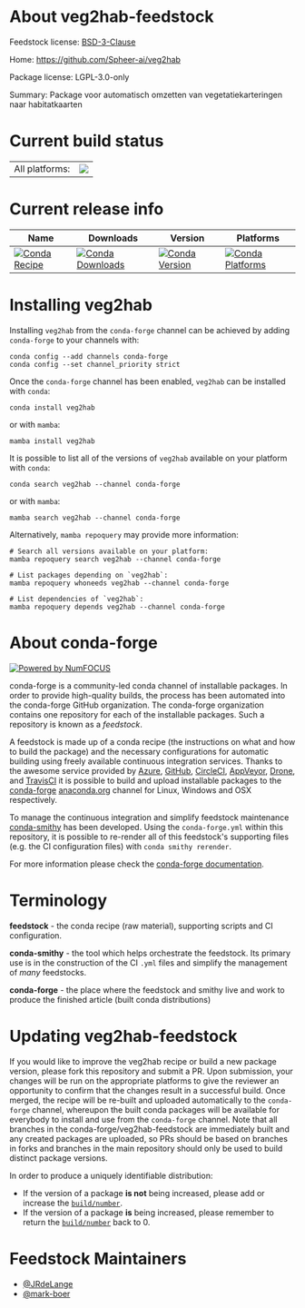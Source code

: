 About veg2hab-feedstock
=======================

Feedstock license: [BSD-3-Clause](https://github.com/conda-forge/veg2hab-feedstock/blob/main/LICENSE.txt)

Home: https://github.com/Spheer-ai/veg2hab

Package license: LGPL-3.0-only

Summary: Package voor automatisch omzetten van vegetatiekarteringen naar habitatkaarten

Current build status
====================


<table><tr><td>All platforms:</td>
    <td>
      <a href="https://dev.azure.com/conda-forge/feedstock-builds/_build/latest?definitionId=25072&branchName=main">
        <img src="https://dev.azure.com/conda-forge/feedstock-builds/_apis/build/status/veg2hab-feedstock?branchName=main">
      </a>
    </td>
  </tr>
</table>

Current release info
====================

| Name | Downloads | Version | Platforms |
| --- | --- | --- | --- |
| [![Conda Recipe](https://img.shields.io/badge/recipe-veg2hab-green.svg)](https://anaconda.org/conda-forge/veg2hab) | [![Conda Downloads](https://img.shields.io/conda/dn/conda-forge/veg2hab.svg)](https://anaconda.org/conda-forge/veg2hab) | [![Conda Version](https://img.shields.io/conda/vn/conda-forge/veg2hab.svg)](https://anaconda.org/conda-forge/veg2hab) | [![Conda Platforms](https://img.shields.io/conda/pn/conda-forge/veg2hab.svg)](https://anaconda.org/conda-forge/veg2hab) |

Installing veg2hab
==================

Installing `veg2hab` from the `conda-forge` channel can be achieved by adding `conda-forge` to your channels with:

```
conda config --add channels conda-forge
conda config --set channel_priority strict
```

Once the `conda-forge` channel has been enabled, `veg2hab` can be installed with `conda`:

```
conda install veg2hab
```

or with `mamba`:

```
mamba install veg2hab
```

It is possible to list all of the versions of `veg2hab` available on your platform with `conda`:

```
conda search veg2hab --channel conda-forge
```

or with `mamba`:

```
mamba search veg2hab --channel conda-forge
```

Alternatively, `mamba repoquery` may provide more information:

```
# Search all versions available on your platform:
mamba repoquery search veg2hab --channel conda-forge

# List packages depending on `veg2hab`:
mamba repoquery whoneeds veg2hab --channel conda-forge

# List dependencies of `veg2hab`:
mamba repoquery depends veg2hab --channel conda-forge
```


About conda-forge
=================

[![Powered by
NumFOCUS](https://img.shields.io/badge/powered%20by-NumFOCUS-orange.svg?style=flat&colorA=E1523D&colorB=007D8A)](https://numfocus.org)

conda-forge is a community-led conda channel of installable packages.
In order to provide high-quality builds, the process has been automated into the
conda-forge GitHub organization. The conda-forge organization contains one repository
for each of the installable packages. Such a repository is known as a *feedstock*.

A feedstock is made up of a conda recipe (the instructions on what and how to build
the package) and the necessary configurations for automatic building using freely
available continuous integration services. Thanks to the awesome service provided by
[Azure](https://azure.microsoft.com/en-us/services/devops/), [GitHub](https://github.com/),
[CircleCI](https://circleci.com/), [AppVeyor](https://www.appveyor.com/),
[Drone](https://cloud.drone.io/welcome), and [TravisCI](https://travis-ci.com/)
it is possible to build and upload installable packages to the
[conda-forge](https://anaconda.org/conda-forge) [anaconda.org](https://anaconda.org/)
channel for Linux, Windows and OSX respectively.

To manage the continuous integration and simplify feedstock maintenance
[conda-smithy](https://github.com/conda-forge/conda-smithy) has been developed.
Using the ``conda-forge.yml`` within this repository, it is possible to re-render all of
this feedstock's supporting files (e.g. the CI configuration files) with ``conda smithy rerender``.

For more information please check the [conda-forge documentation](https://conda-forge.org/docs/).

Terminology
===========

**feedstock** - the conda recipe (raw material), supporting scripts and CI configuration.

**conda-smithy** - the tool which helps orchestrate the feedstock.
                   Its primary use is in the construction of the CI ``.yml`` files
                   and simplify the management of *many* feedstocks.

**conda-forge** - the place where the feedstock and smithy live and work to
                  produce the finished article (built conda distributions)


Updating veg2hab-feedstock
==========================

If you would like to improve the veg2hab recipe or build a new
package version, please fork this repository and submit a PR. Upon submission,
your changes will be run on the appropriate platforms to give the reviewer an
opportunity to confirm that the changes result in a successful build. Once
merged, the recipe will be re-built and uploaded automatically to the
`conda-forge` channel, whereupon the built conda packages will be available for
everybody to install and use from the `conda-forge` channel.
Note that all branches in the conda-forge/veg2hab-feedstock are
immediately built and any created packages are uploaded, so PRs should be based
on branches in forks and branches in the main repository should only be used to
build distinct package versions.

In order to produce a uniquely identifiable distribution:
 * If the version of a package **is not** being increased, please add or increase
   the [``build/number``](https://docs.conda.io/projects/conda-build/en/latest/resources/define-metadata.html#build-number-and-string).
 * If the version of a package **is** being increased, please remember to return
   the [``build/number``](https://docs.conda.io/projects/conda-build/en/latest/resources/define-metadata.html#build-number-and-string)
   back to 0.

Feedstock Maintainers
=====================

* [@JRdeLange](https://github.com/JRdeLange/)
* [@mark-boer](https://github.com/mark-boer/)

